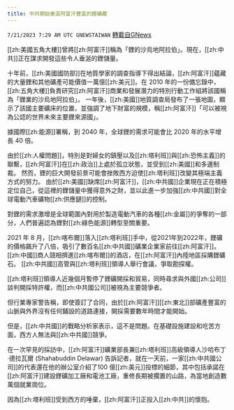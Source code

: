 ```yaml
---
title: 中共開始垂涎阿富汗豐富的鋰礦藏
---
```

`7/21/2023 7:29 AM UTC GNEWSTAIWAN` [轉載自GNews](https://gnews.org/articles/1476905)

[[zh:美國五角大樓]]曾將[[zh:阿富汗]]稱為「鋰的沙烏地阿拉伯」。現在，[[zh:中共]]正在謀求開發這些令人垂涎的鋰儲量。

十年前，[[zh:美國國防部]]在地質學家的調查指導下得出結論，[[zh:阿富汗]]蘊藏的大量鋰和其他礦產可能價值一萬億[[zh:美元]]。在 2010 年的一份備忘錄中，[[zh:五角大樓]]負責研究[[zh:阿富汗]]商業和發展潛力的特別行動工作組將該國稱為「鋰業的沙烏地阿拉伯」。 一年後，[[zh:美國]]地質調查局發布了一張地圖，顯示了該國主要礦床的位置，並強調了地下財富的規模，稱[[zh:阿富汗]]「可以被視為公認的世界未來主要鋰來源國」。

據國際[[zh:能源]]署稱，到 2040 年，全球鋰的需求可能會比 2020 年的水平增長 40 倍。

由於[[zh:人權問題]]，特別是對婦女的鎮壓以及[[zh:塔利班]]與[[zh:恐怖主義]]的聯繫，[[zh:阿富汗]]在[[zh:政治]]上處於孤立狀態，並受到[[zh:美國]]和多邊制裁。 然而，鋰的巨大開發前景可能會挫敗西方迫使[[zh:塔利班]]改變其極端主義方式的努力。 由於[[zh:美國]]缺席[[zh:阿富汗]]，[[zh:中共國]]企業現在正在積極定位自己，從這裡的鋰儲量中獲得意外之財，並以此進一步加強[[zh:中共國]]對全球電動汽車礦物[[zh:供應鏈]]的控制。

對鋰的需求激增是全球範圍內對用於製造電動汽車的各種[[zh:金屬]]的爭奪的一部分，人們普遍認為鋰對[[zh:綠色能源]]轉型至關重要。

2021 年 8 月，[[zh:喀布爾]]落入[[zh:塔利班]]手中，從2021年到2022年，鋰礦的價格飆升了八倍，吸引了數百名[[zh:中共國]]礦業企業家前往[[zh:阿富汗]]。[[zh:中國]]商人競相擠進[[zh:喀布爾]]的酒店，在[[zh:阿富汗]]內陸地區採購鋰礦石。 [[zh:中共國]]高管與[[zh:塔利班]]領導人舉行會議，爭取勘探權。 

[[zh:塔利班]]領導人近幾個月暫停了鋰礦開採和貿易，同時尋求與外國[[zh:公司]]談判開採特許權，而[[zh:中共國公司]]被視為主要競爭者。 

但行業專家警告稱，即使簽訂了合同，由於[[zh:阿富汗]][[zh:東北]]部礦產豐富的山脈與外界沒有任何鋪設的道路連接，開採需要數年時間才能開始。

但是，[[zh:中共國]]的戰略分析家表示，這不是問題。在基礎設施建設和吃苦方面，西方人無法與[[zh:中共國]]競爭。

在一次罕見的採訪中，[[zh:阿富汗]]礦業部長兼[[zh:塔利班]]高級領導人沙哈布丁·德拉瓦爾 (Shahabuddin Delawar) 告訴記者，就在一天前，一家[[zh:中共國公司]]的代表還在他的辦公室介紹了100 億[[zh:美元]]投標的細節，其中包括承諾在[[zh:阿富汗]]建設鋰礦加工廠和電池工廠，重修長期被擱置的山路，為當地創造數萬個就業崗位。 

因為[[zh:塔利班]]受到西方的唾棄，[[zh:阿富汗]]正投入[[zh:中共]]的懷抱。
